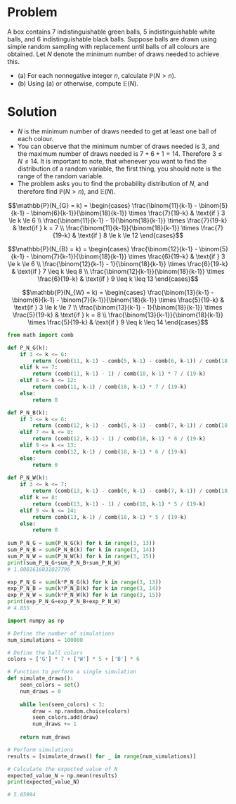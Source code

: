# Problem 

A box contains 7 indistinguishable green balls, 5 indistinguishable white balls, and 6 indistinguishable black balls. Suppose balls are drawn using simple random sampling with replacement until balls of all colours are obtained. Let $N$ denote the minimum number of draws needed to achieve this.
* (a) For each nonnegative integer $n$, calculate $\mathbb{P}(N>n)$.
* (b) Using (a) or otherwise, compute $\mathbb{E}(N)$.

# Solution

* $N$ is the minimum number of draws needed to get at least one ball of each colour.
* You can observe that the minimum number of draws needed is 3, and the maximum number of draws needed is $7+6+1 = 14$. Therefore $3 \leq N \leq 14$. It is important to note, that whenever you want to find the distribution of a random variable, the first thing, you should note is the range of the random variable.
* The problem asks you to find the probability distribution of $N$, and therefore find $\mathbb{P}(N>n)$, and $\mathbb{E}(N)$.


```math
\mathbb{P}(N_{G} = k) = 
\begin{cases} 
\frac{\binom{11}{k-1} - \binom{5}{k-1} - \binom{6}{k-1}}{\binom{18}{k-1}} \times \frac{7}{19-k} & \text{if } 3 \le k \le 6 \\ 
\frac{\binom{11}{k-1} - 1}{\binom{18}{k-1}} \times \frac{7}{19-k} & \text{if } k = 7 \\
\frac{\binom{11}{k-1}}{\binom{18}{k-1}} \times \frac{7}{19-k} & \text{if } 8 \le k \le 12 
\end{cases}
```

```math
\mathbb{P}(N_{B} = k) = 
\begin{cases} 
\frac{\binom{12}{k-1} - \binom{5}{k-1} - \binom{7}{k-1}}{\binom{18}{k-1}} \times \frac{6}{19-k} & \text{if } 3 \le k \le 6 \\ 
\frac{\binom{12}{k-1} - 1}{\binom{18}{k-1}} \times \frac{6}{19-k} & \text{if } 7 \leq k \leq 8 \\
\frac{\binom{12}{k-1}}{\binom{18}{k-1}} \times \frac{6}{19-k} & \text{if } 9 \leq k \leq 13 
\end{cases}
```

```math
\mathbb{P}(N_{W} = k) = 
\begin{cases} 
\frac{\binom{13}{k-1} - \binom{6}{k-1} - \binom{7}{k-1}}{\binom{18}{k-1}} \times \frac{5}{19-k} & \text{if } 3 \le k \le 7 \\ 
\frac{\binom{13}{k-1} - 1}{\binom{18}{k-1}} \times \frac{5}{19-k} & \text{if } k = 8 \\
\frac{\binom{13}{k-1}}{\binom{18}{k-1}} \times \frac{5}{19-k} & \text{if } 9 \leq k \leq 14
\end{cases}
```

```python
from math import comb

def P_N_G(k):
    if 3 <= k <= 6:
        return (comb(11, k-1) - comb(5, k-1) - comb(6, k-1)) / comb(18, k-1) * 7 / (19-k)
    elif k == 7:
        return (comb(11, k-1) - 1) / comb(18, k-1) * 7 / (19-k)
    elif 8 <= k <= 12:
        return comb(11, k-1) / comb(18, k-1) * 7 / (19-k)
    else:
        return 0

def P_N_B(k):
    if 3 <= k <= 6:
        return (comb(12, k-1) - comb(5, k-1) - comb(7, k-1)) / comb(18, k-1) * 6 / (19-k)
    elif 7 <= k <= 8:
        return (comb(12, k-1) - 1) / comb(18, k-1) * 6 / (19-k)
    elif 9 <= k <= 13:
        return comb(12, k-1) / comb(18, k-1) * 6 / (19-k)
    else:
        return 0
        
def P_N_W(k):
    if 3 <= k <= 7:
        return (comb(13, k-1) - comb(6, k-1) - comb(7, k-1)) / comb(18, k-1) * 5 / (19-k)
    elif k == 8:
        return (comb(13, k-1) - 1) / comb(18, k-1) * 5 / (19-k)
    elif 9 <= k <= 14:
        return comb(13, k-1) / comb(18, k-1) * 5 / (19-k)
    else:
        return 0
        
sum_P_N_G = sum(P_N_G(k) for k in range(3, 13))
sum_P_N_B = sum(P_N_B(k) for k in range(3, 14))
sum_P_N_W = sum(P_N_W(k) for k in range(3, 15))
print(sum_P_N_G+sum_P_N_B+sum_P_N_W)
# 1.0001616031027796

exp_P_N_G = sum(k*P_N_G(k) for k in range(3, 13))
exp_P_N_B = sum(k*P_N_B(k) for k in range(3, 14))
exp_P_N_W = sum(k*P_N_W(k) for k in range(3, 15))
print(exp_P_N_G+exp_P_N_B+exp_P_N_W)
# 4.855

import numpy as np

# Define the number of simulations
num_simulations = 100000

# Define the ball colors
colors = ['G'] * 7 + ['W'] * 5 + ['B'] * 6

# Function to perform a single simulation
def simulate_draws():
    seen_colors = set()
    num_draws = 0
    
    while len(seen_colors) < 3:
        draw = np.random.choice(colors)
        seen_colors.add(draw)
        num_draws += 1
    
    return num_draws

# Perform simulations
results = [simulate_draws() for _ in range(num_simulations)]

# Calculate the expected value of N
expected_value_N = np.mean(results)
print(expected_value_N)

# 5.65994
```
